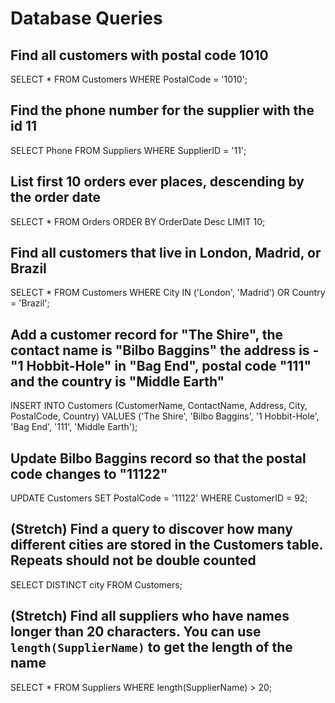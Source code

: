 # Database Queries

## Find all customers with postal code 1010

SELECT * FROM Customers WHERE PostalCode = '1010';

## Find the phone number for the supplier with the id 11

SELECT Phone FROM Suppliers WHERE SupplierID = '11';

## List first 10 orders ever places, descending by the order date

SELECT * FROM Orders ORDER BY OrderDate Desc LIMIT 10;

## Find all customers that live in London, Madrid, or Brazil

SELECT * FROM Customers WHERE City IN ('London', 'Madrid') OR Country = 'Brazil';

## Add a customer record for "The Shire", the contact name is "Bilbo Baggins" the address is -"1 Hobbit-Hole" in "Bag End", postal code "111" and the country is "Middle Earth"

INSERT INTO Customers (CustomerName, ContactName, Address, City, PostalCode, Country)
VALUES ('The Shire', 'Bilbo Baggins', '1 Hobbit-Hole', 'Bag End', '111', 'Middle Earth');

## Update Bilbo Baggins record so that the postal code changes to "11122"

UPDATE Customers SET PostalCode = '11122' WHERE CustomerID = 92;

## (Stretch) Find a query to discover how many different cities are stored in the Customers table. Repeats should not be double counted

SELECT DISTINCT city FROM Customers;

## (Stretch) Find all suppliers who have names longer than 20 characters. You can use `length(SupplierName)` to get the length of the name

SELECT * FROM Suppliers WHERE length(SupplierName) > 20;